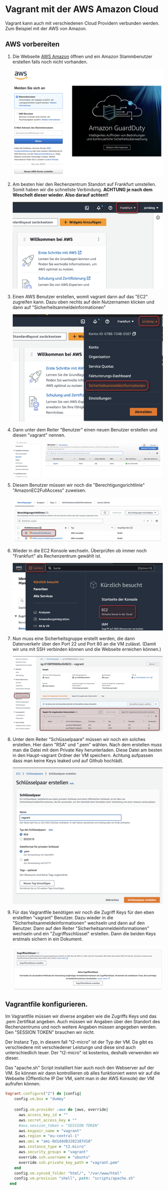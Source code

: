 # Vagrant mit der AWS Amazon Cloud
Vagrant kann auch mit verschiedenen Cloud Providern verbunden werden. Zum Beispiel mit der AWS von Amazon.

## AWS vorbereiten
1. Die Webseite [AWS Amazon](https://aws.amazon.com/de/) öffnen und ein Amazon Stammbenutzer erstellen falls noch nicht vorhanden.
   
   ![AWS_Konto](/Screenshots/Greenshot%202023-02-27%2018.06.01.png)
2. Am besten hier den Rechenzentrum Standort auf Frankfurt umstellen. Somit haben wir die schnellste Verbindung.
   **ACHTUNG je nach dem      Weschelt dieser wieder. Also darauf achten!!**

   ![RZ_Standort](/Screenshots/Greenshot%202023-02-27%2018.08.24.png)

3. Einen AWS Benutzer erstellen, womit vagrant dann auf das "EC2" zugreifen kann. Dazu oben rechts auf dein Nutzernamen klicken und dann auf "Sicherheitsanmeldeinformationen"
   
   ![Benutzer](/Screenshots/Greenshot%202023-02-28%2009.46.35.png)

4. Dann unter dem Reiter "Benutzer" einen neuen Benutzer erstellen und diesen "vagrant" nennen.

   ![Benutzer2](/Screenshots/Greenshot%202023-02-28%2009.50.05.png)

5. Diesem Benutzer müssen wir noch die "Berechtigungsrichtlinie" "AmazonEC2FullAccess" zuweisen.

   ![Benutzer3](/Screenshots/Greenshot%202023-02-28%2009.51.39.png)

6. Wieder in die EC2 Konsole wechseln. Überprüfen ob immer noch "Frankfurt" als Rechenzentrum gewählt ist.

   ![EC2](/Screenshots/Greenshot%202023-02-28%2009.54.09.png)


7. Nun muss eine Sicherheitsgruppe erstellt werden, die dann Datenverkehr über den Port 22 und Port 80 an die VM zulässt. (Damit wir uns mit SSH verbinden können und die Webseite erreichen können.)
   
   ![Sicherheitsgruppe](/Screenshots/Greenshot%202023-02-28%2009.56.17.png)

8. Unter dem Reiter "Schlüsselpaare" müssen wir noch ein solches erstellen. Hier dann "RSA" und ".pem" wählen. Nach dem erstellen muss man die Datei mit dem Private Key herunterladen. Diese Datei am besten in den Haupt-vagrant Ordner der VM speichern. Achtung aufpassen dass man keine Keys leaked und auf Github hochlädt.

   ![Schlüsselpaar](/Screenshots/Greenshot%202023-02-28%2010.00.56.png)

9. Für das Vagrantfile benötigen wir noch die Zugriff Keys für den eben erstellten "vagrant" Benutzer. Dazu wieder in die "Sicherheitsanmeldeinformationen" wechseln und dann auf den Benutzer. Dann auf den Reiter "Sicherheitsanmeldeinformationen" wechseln und ein "Zugriffsschlüssel" erstellen. Dann die beiden Keys erstmals sichern in ein Dokument.

   ![Keys](/Screenshots/Greenshot%202023-02-28%2010.06.59.png)


## Vagrantfile konfigurieren.
Im Vagrantfile müssen wir diverse angaben wie die Zugriffs Keys und das .pem Zertifikat angeben. Auch müssen wir Angaben über den Standort des Rechenzentrums und noch weitere Angaben müssen angegeben werden. Den "SESSION TOKEN" brauchen wir nicht.

Der Instanz Typ, in diesem fall "t2-micro" ist der Typ der VM. Da gibt es verschiedene mit verschiedener Leistungn und diese sind auch unterschiedlich teuer. Der "t2-micro" ist kostenlos, deshalb verwenden wir dieser.

Das "apache.sh" Script installiert hier auch noch den Webserver auf der VM. So können wir dann kontrollieren ob alles funktioniert wenn wir auf die Webseite (Öffentliche IP Der VM, sieht man in der AWS Konsole) der VM aufrufen können.

```ruby
Vagrant.configure("2") do |config|
    config.vm.box = "dummy"
  
    config.vm.provider :aws do |aws, override|
      aws.access_key_id = ""
      aws.secret_access_key = ""
      #aws.session_token = "SESSION TOKEN"
      aws.keypair_name = "vagrant"
      aws.region = "eu-central-1"
      aws.ami = "ami-0d1ddd83282187d18"
      aws.instance_type = "t2.micro"
      aws.security_groups = "vagrant"
      override.ssh.username = "ubuntu"
      override.ssh.private_key_path = "vagrant.pem"
    end
    config.vm.synced_folder "html/", "/var/www/html"
    config.vm.provision "shell", path: "scripts/apache.sh"
  end
```